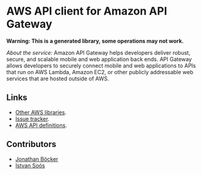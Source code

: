 # AWS API client for Amazon API Gateway

**Warning: This is a generated library, some operations may not work.**

*About the service:*
Amazon API Gateway helps developers deliver robust, secure, and scalable
mobile and web application back ends. API Gateway allows developers to
securely connect mobile and web applications to APIs that run on AWS Lambda,
Amazon EC2, or other publicly addressable web services that are hosted
outside of AWS.

## Links

- [Other AWS libraries](https://github.com/agilord/aws_client/tree/master/generated).
- [Issue tracker](https://github.com/agilord/aws_client/issues).
- [AWS API definitions](https://github.com/aws/aws-sdk-js/tree/master/apis).

## Contributors

- [Jonathan Böcker](https://github.com/Schwusch)
- [Istvan Soós](https://github.com/isoos)

